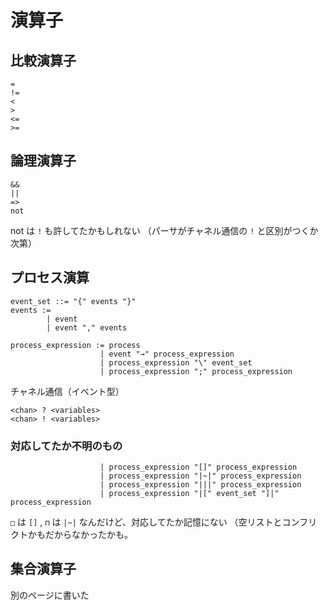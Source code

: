 # 演算子

## 比較演算子

```
=
!=
<
>
<=
>=
```

## 論理演算子

```
&&
||
=>
not
```

not は `!` も許してたかもしれない
（パーサがチャネル通信の `!` と区別がつくか次第）

## プロセス演算

```
event_set ::= "{" events "}"
events :=
        | event
        | event "," events

process_expression := process
                    | event "→" process_expression
                    | process_expression "\" event_set
                    | process_expression ";" process_expression
```

チャネル通信（イベント型）

```
<chan> ? <variables>
<chan> ! <variables>
```

### 対応してたか不明のもの

```
                    | process_expression "[]" process_expression
                    | process_expression "|~|" process_expression
                    | process_expression "|||" process_expression
                    | process_expression "|[" event_set "]|" process_expression
```

`□` は `[]` , `⊓` は `|~|` なんだけど、対応してたか記憶にない
（空リストとコンフリクトかもだからなかったかも。



## 集合演算子

別のページに書いた
